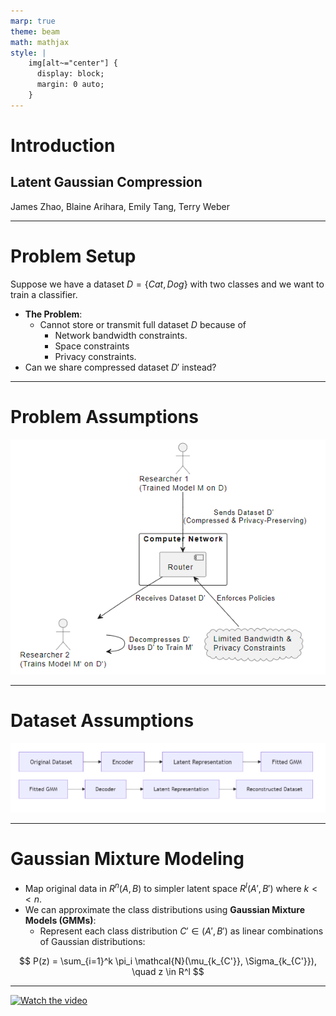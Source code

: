 ```yaml
---
marp: true
theme: beam
math: mathjax
style: |
    img[alt~="center"] {
      display: block;
      margin: 0 auto;
    }
---
```


# **Introduction**

## Latent Gaussian Compression

James Zhao, Blaine Arihara, Emily Tang, Terry Weber

<!-- 
Presentation:
-  Introduction to the problem: compression
- Dataset compression basics
- Problem setup
- Autoencoders
- Variational Autoencoders
- Contrastive Autoencoders
- Gaussian Mixture Models
- Finding Optimal k
- Methods comparison
  - Our Method
  - Submodular Maximization
  - Combined
-->

---


# **Problem Setup**

Suppose we have a dataset $D = \{Cat, Dog\}$ with two classes and we want to train a classifier.

- **The Problem**:
  - Cannot store or transmit full dataset $D$ because of
    - Network bandwidth constraints.
    - Space constraints
    - Privacy constraints.
- Can we share compressed dataset $D'$ instead?

--- 
# **Problem Assumptions**

![w:700 center](../diagrams/network_diagram.png)

---
# **Dataset Assumptions**

![w:1200 center](../diagrams/flow_diagram.png)

---

# **Gaussian Mixture Modeling**

- Map original data in $R^n (A, B)$ to simpler latent space $R^l (A', B')$ where $k << n$.
- We can approximate the class distributions using **Gaussian Mixture Models (GMMs)**:
  - Represent each class distribution $C' \in (A', B')$ as linear combinations of Gaussian distributions:

$$
P(z) = \sum_{i=1}^k \pi_i \mathcal{N}(\mu_{k_{C'}}, \Sigma_{k_{C'}}), \quad z \in R^l
$$

---
[![Watch the video](https://img.youtube.com/vi/<PLLssT5z_DsK9JDLcT8T62VtzwyW9LNepV/hqdefault.jpg)](https://www.youtube.com/embed/PLLssT5z_DsK9JDLcT8T62VtzwyW9LNepV)